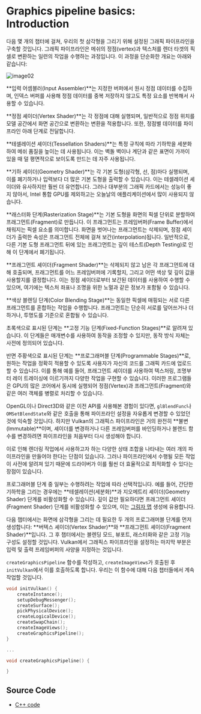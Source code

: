 # Graphics pipeline basics: Introduction

다음 몇 개의 챕터에 걸쳐, 우리의 첫 삼각형을 그리기 위해 설정된 그래픽 파이프라인을 구축할 것입니다. 그래픽 파이프라인은 메쉬의 정점(vertex)과 텍스처를 렌더 타겟의 픽셀로 변환하는 일련의 작업을 수행하는 과정입니다. 이 과정을 단순화한 개요는 아래와 같습니다:

![image02](../Image/image02.png)

**입력 어셈블러(Input Assembler)**는 지정한 버퍼에서 원시 정점 데이터를 수집하며, 인덱스 버퍼를 사용해 정점 데이터를 중복 저장하지 않고도 특정 요소를 반복해서 사용할 수 있습니다.

**정점 셰이더(Vertex Shader)**는 각 정점에 대해 실행되며, 일반적으로 정점 위치를 모델 공간에서 화면 공간으로 변환하는 변환을 적용합니다. 또한, 정점별 데이터를 파이프라인 아래 단계로 전달합니다.

**테셀레이션 셰이더(Tessellation Shaders)**는 특정 규칙에 따라 기하학을 세분화하여 메쉬 품질을 높이는 데 사용됩니다. 이는 벽돌 벽이나 계단과 같은 표면이 가까이 있을 때 덜 평면적으로 보이도록 만드는 데 자주 사용됩니다.

**기하 셰이더(Geometry Shader)**는 각 기본 도형(삼각형, 선, 점)마다 실행되며, 이를 폐기하거나 입력보다 더 많은 기본 도형을 출력할 수 있습니다. 이는 테셀레이션 셰이더와 유사하지만 훨씬 더 유연합니다. 그러나 대부분의 그래픽 카드에서는 성능이 좋지 않아서, Intel 통합 GPU를 제외하고는 오늘날의 애플리케이션에서 많이 사용되지 않습니다.

**래스터화 단계(Rasterization Stage)**는 기본 도형을 화면의 픽셀 단위로 분할하여 프래그먼트(Fragment)로 만듭니다. 이 프래그먼트는 프레임버퍼(Frame Buffer)에서 채워지는 픽셀 요소를 의미합니다. 화면을 벗어나는 프래그먼트는 삭제되며, 정점 셰이더가 출력한 속성은 프래그먼트 전체에 걸쳐 보간(interpolation)됩니다. 일반적으로, 다른 기본 도형 프래그먼트 뒤에 있는 프래그먼트는 깊이 테스트(Depth Testing)로 인해 이 단계에서 폐기됩니다.

**프래그먼트 셰이더(Fragment Shader)**는 삭제되지 않고 남은 각 프래그먼트에 대해 호출되며, 프래그먼트를 어느 프레임버퍼에 기록할지, 그리고 어떤 색상 및 깊이 값을 사용할지를 결정합니다. 이는 정점 셰이더로부터 보간된 데이터를 사용하여 수행할 수 있으며, 여기에는 텍스처 좌표나 조명을 위한 노멀과 같은 정보가 포함될 수 있습니다.

**색상 블렌딩 단계(Color Blending Stage)**는 동일한 픽셀에 매핑되는 서로 다른 프래그먼트를 혼합하는 작업을 수행합니다. 프래그먼트는 단순히 서로를 덮어쓰거나 더하거나, 투명도를 기준으로 혼합될 수 있습니다.

초록색으로 표시된 단계는 **고정 기능 단계(Fixed-Function Stages)**로 알려져 있습니다. 이 단계들은 매개변수를 사용하여 동작을 조정할 수 있지만, 동작 방식 자체는 사전에 정의되어 있습니다.

반면 주황색으로 표시된 단계는 **프로그래머블 단계(Programmable Stages)**로, 원하는 작업을 정확히 적용할 수 있도록 사용자가 자신의 코드를 그래픽 카드에 업로드할 수 있습니다. 이를 통해 예를 들어, 프래그먼트 셰이더를 사용하여 텍스처링, 조명부터 레이 트레이싱에 이르기까지 다양한 작업을 구현할 수 있습니다. 이러한 프로그램들은 GPU의 많은 코어에서 동시에 실행되어 정점(Vertex)과 프래그먼트(Fragment)와 같은 여러 객체를 병렬로 처리할 수 있습니다.

OpenGL이나 Direct3D와 같은 이전 API를 사용해본 경험이 있다면, `glBlendFunc`나 `OMSetBlendState`와 같은 호출을 통해 파이프라인 설정을 자유롭게 변경할 수 있었던 것에 익숙할 것입니다. 하지만 Vulkan의 그래픽스 파이프라인은 거의 완전히 **불변(Immutable)**이며, 셰이더를 변경하거나 다른 프레임버퍼를 바인딩하거나 블렌드 함수를 변경하려면 파이프라인을 처음부터 다시 생성해야 합니다.

이로 인해 렌더링 작업에서 사용하고자 하는 다양한 상태 조합을 나타내는 여러 개의 파이프라인을 만들어야 한다는 단점이 있습니다. 그러나 파이프라인에서 수행될 모든 작업이 사전에 알려져 있기 때문에 드라이버가 이를 훨씬 더 효율적으로 최적화할 수 있다는 장점이 있습니다.

프로그래머블 단계 중 일부는 수행하려는 작업에 따라 선택적입니다. 예를 들어, 간단한 기하학을 그리는 경우에는 **테셀레이션(세분화)**과 지오메트리 셰이더(Geometry Shader) 단계를 비활성화할 수 있습니다. 깊이 값만 필요하다면 프래그먼트 셰이더(Fragment Shader) 단계를 비활성화할 수 있으며, 이는 [그림자 맵](https://en.wikipedia.org/wiki/Shadow_mapping) 생성에 유용합니다.

다음 챕터에서는 화면에 삼각형을 그리는 데 필요한 두 개의 프로그래머블 단계를 먼저 생성합니다: **버텍스 셰이더(Vertex Shader)**와 **프래그먼트 셰이더(Fragment Shader)**입니다. 그 후 챕터에서는 블렌딩 모드, 뷰포트, 래스터화와 같은 고정 기능 구성도 설정할 것입니다. Vulkan에서 그래픽스 파이프라인을 설정하는 마지막 부분은 입력 및 출력 프레임버퍼의 사양을 지정하는 것입니다.

`createGraphicsPipeline` 함수를 작성하고, `createImageViews`가 호출된 후 `initVulkan`에서 이를 호출하도록 합니다. 우리는 이 함수에 대해 다음 챕터들에서 계속 작업할 것입니다.

```C++
void initVulkan() {
    createInstance();
    setupDebugMessenger();
    createSurface();
    pickPhysicalDevice();
    createLogicalDevice();
    createSwapChain();
    createImageViews();
    createGraphicsPipeline();
}

...

void createGraphicsPipeline() {

}
```

## Source Code
- [C++ code](https://vulkan-tutorial.com/code/08_graphics_pipeline.cpp)